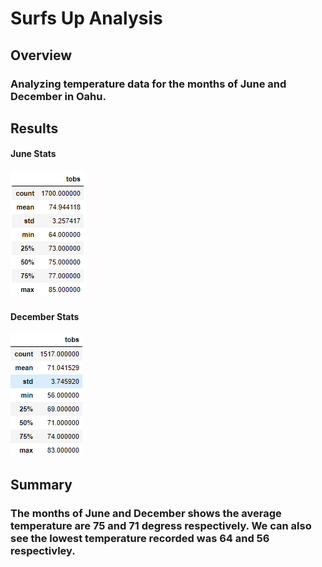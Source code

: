 # Surfs Up Analysis

## Overview
### Analyzing temperature data for the months of June and December in Oahu.

## Results

#### June Stats
<img src='https://github.com/roy-mojica/surfs_up/blob/main/june_stats.PNG'>

#### December Stats
<img src='https://github.com/roy-mojica/surfs_up/blob/main/dec_stats.PNG'>

## Summary
### The months of June and December shows the average temperature are 75 and 71 degress respectively. We can also see the lowest temperature recorded was 64 and 56 respectivley. 
